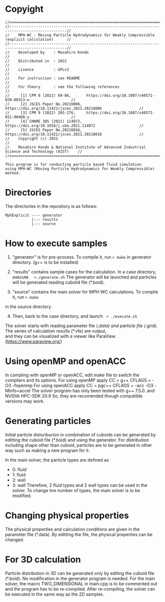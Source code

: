 # Copyight
```
//================================================================================================//
//------------------------------------------------------------------------------------------------//
//    MPH-WC : Moving Particle Hydrodynamics for Weakly Compressible  (explicit calculation)      //
//------------------------------------------------------------------------------------------------//
//    Developed by    : Masahiro Kondo                                                            //
//    Distributed in  : 2022                                                                      //
//    Lisence         : GPLv3                                                                     //
//    For instruction : see README                                                                //
//    For theory      : see the following references                                              //
//     [1] CPM 8 (2021) 69-86,       https://doi.org/10.1007/s40571-020-00313-w                   //
//     [2] JSCES Paper No.20210006,  https://doi.org/10.11421/jsces.2021.20210006                 //
//     [3] CPM 9 (2022) 265-276,     https://doi.org/10.1007/s40571-021-00408-y                   //
//     [4] CMAME 385 (2021) 114072,  https://doi.org/10.1016/j.cma.2021.114072                    //
//     [5] JSCES Paper No.20210016,  https://doi.org/10.11421/jsces.2021.20210016                 //
//    Copyright (c) 2022                                                                          //
//    Masahiro Kondo & National Institute of Advanced Industrial Science and Technology (AIST)    //
//================================================================================================//

This program is for conducting particle based fluid simulation
using MPH-WC (Moving Particle Hydrodynamics for Weakly Compressible) method. 
```

# Directories
The directories in the repository is as follows:  
```
MphExplicit ---- generator
            |--- results
            |--- source
```          

# How to execute samples
1. "generator" is for pre-process. To compile it, run
` > make ` 
in generator directory. (g++ is to be installed)

2. "results" contains sample cases for the calculation. 
In a case directory, execute
`  >./generate.sh` 
The generator will be launched and particles will be generated
reading cubolid file (*.boid).

3. "source" contains the main solver for MPH-WC calculations. 
To complie it, run
` > make ` 

in the source directory. 

4. Then, back to the case directory, and launch
` > ./execute.sh` 

The solver starts with reading parameter file (*.data) 
and particle file (*.grid). 
The series of calculation results (*.vtk) are output,  
and they can be visualized with a viewer like ParaView. 
(https://www.paraview.org/)


# Using openMP and openACC
In compling with openMP or openACC, edit make file to switch the compliers
and its options. 
For using openMP apply
 CC = g++
 CFLAGS  = -O3 -fopenmp 
For using openACC apply
 CC = pgc++
 CFLAGS    =  -acc -O3 -Minfo=accel 
The solver program has only been tested with 
   g++ 7.5.0.   and   NVIDIA HPC-SDK 20.9
So, they are recomended though compatible versions may work. 


# Generating particles
Initial particle disturiburion in combination of cuboids 
can be generated by editting the cuboid file (*.boid) and using the generator. 
For distribution including shape other than cuboid, particles 
are to be generated in other way such as making a new program for it.   
  
In the main solver, the particle types are defined as
- 0: fluid 
- 1: fluid
- 2: wall
- 3: wall
Therefore, 2 fluid types and 2 wall types can be used in the solver. 
To change tne number of types, the main solver is to be modified. 


# Changing physical properties
The physical properties and calculation conditions are given in 
the parameter file (*.data). By editting the file, the physical 
properties can be changed. 


# For 3D calculation
Particle distribution in 3D can be generated only by editing the 
cuboid file (*.boid). No modification in the generator program is needed. 
For the main solver, the macro TWO_DIMENSIONAL in main.cpp is to be
commented out and the program has to be re-compiled. 
After re-compiling, the solver can be executed in the same way as the 2D samples.  





